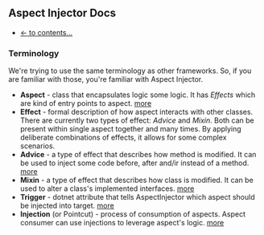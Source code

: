 ## Aspect Injector Docs

- [<- to contents...](readme.md)

### Terminology

We're trying to use the same terminology as other frameworks. So, if you are familiar with those, you're familiar with Aspect Injector.

- **Aspect** - class that encapsulates logic some logic. It has _Effects_ which are kind of entry points to aspect. [more](aspect.md)
- **Effect** - formal description of how aspect interacts with other classes. There are currently two types of effect: _Advice_ and _Mixin_. Both can be present within single aspect together and many times. By applying deliberate combinations of effects, it allows for some complex scenarios.
- **Advice** - a type of effect that describes how method is modified. It can be used to inject some code before, after and/ir instead of a method. [more](advice.md)
- **Mixin** - a type of effect that describes how class is modified. It can be used to alter a class's implemented interfaces. [more](mixin.md)
- **Trigger** - dotnet attribute that tells AspectInjector which aspect should be injected into target. [more](injection.md)
- **Injection** (or Pointcut) - process of consumption of aspects. Aspect consumer can use injections to leverage aspect's logic. [more](injection.md)
